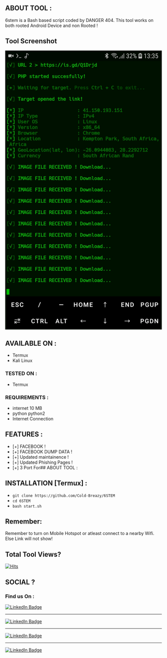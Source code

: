 ## ABOUT TOOL :

6stem is a Bash based script coded by DANGER 404. This tool works on both rooted Android Device and non Rooted ! 

## Tool Screenshot

![Alt text](https://raw.githubusercontent.com/Cold-Breazy/camjacker/main/Screenshot_20220717-133509_Termux.jpg "screenshot")

## AVAILABLE ON :

* Termux
* Kali Linux

### TESTED ON :

* Termux

### REQUIREMENTS :
* internet 10 MB
* python python2
* Internet Connection

## FEATURES :
* [+] FACEBOOK !
* [+] FACEBOOK DUMP DATA !
* [+] Updated maintainence !
* [+] Updated Phishing Pages !
* [+] 3 Port For## ABOUT TOOL :




## INSTALLATION [Termux] :

* ` git clone https://github.com/Cold-Breazy/6STEM `
* ` cd 6STEM `
* ` bash start.sh `

## Remember:
Remember to turn on Mobile Hotspot or atleast connect to a nearby Wifi. Else Link will not show!

## Total Tool Views?
[![Hits](https://hits.seeyoufarm.com/api/count/incr/badge.svg?url=https%3A%2F%2Fgithub.com%2Fcold-breazy%2Fcamjacker&count_bg=%23FF6C1D&title_bg=%23555555&icon=&icon_color=%23E7E7E7&title=Views&edge_flat=false)](https://hits.seeyoufarm.com)

## SOCIAL ?
### Find us On :

<div id="badges">
<a href="https://instagram.com/permanentblank/">
    <img src="https://img.shields.io/badge/Instagram-pink?style=for-the-badge&logo=instagram&logoColor=white" alt="LinkedIn Badge"/>
  </a> <hr>
<a href="https://chat.whatsapp.com/GQ9Xx8XoTd34mKDFTTenzt">
    <img src="https://img.shields.io/badge/Whatsapp-green?style=for-the-badge&logo=whatsapp&logoColor=white" alt="LinkedIn Badge"/>
  </a> <hr>
<a href="https://www.facebook.com/Cold-Breazy-107269348661087/">
    <img src="https://img.shields.io/badge/Facebook-blue?style=for-the-badge&logo=facebook&logoColor=white" alt="LinkedIn Badge"/>
  </a>
<hr>
<a href="https://youtu.be/kIrTEcs3Pz0">
<img src="https://img.shields.io/badge/YouTube-red?style=for-the-badge&logo=youtube&logoColor=white" alt="LinkedIn Badge"/>
</a>
  </div>
